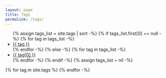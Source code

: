 ```yaml
---
layout: page
title: Tags
permalink: /tags/
---
```

<script language="javascript"> 
function toggle(id) {
    var ele = document.getElementById(id);
    var tag = document.getElementById(id + '-tag');
    if(ele.style.display == "block") {
          ele.style.display = "none";
          tag.style.filter = "invert(0%)";
    } else {
      ele.style.display = "block";
      tag.style.filter = "invert(100%)";
      window.location.hash = id;
    }
} 
</script>
<ul class="tag-cloud">
{% assign tags_list = site.tags | sort -%}
{% if tags_list.first[0] == null -%}
{% for tag in tags_list -%}
<li id="{{ tag }}-tag" style="font-size: {{ tag | last | size | times: 100 | divided_by: tags_list.size | plus: 70 }}%">
<a href="javascript:toggle('{{ tag }}');">
{{ tag }} 
</a>
</li>
{% endfor -%}
{% else -%}
{% for tag in tags_list -%}
<li id="{{ tag[0] }}-tag" style="font-size: {{ tag | last | size | times: 100 | divided_by: tags_list.size | plus: 70 }}%">
<a href="javascript:toggle('{{ tag[0] }}');">
{{ tag[0] }} 
</a>
</li>
{% endfor -%}
{% endif -%}
{% assign tags_list = nil -%}
</ul>
{% for tag in site.tags %}
<div id="{{ tag[0] }}" style="display: none">
<h2 class='tag-header' id="{{ tag[0] }}">{{ tag[0] }}</h2>
<ul>
{% assign pages_list = tag[1] -%}
{% for node in pages_list -%}
{% if node.title != null -%}
{% if group == null or group == node.group -%}
{% if page.url == node.url -%}
<li class="active">
<a href="{{ site.baseurl }}{{ node.url }}" class="active">{{ node.title }}</a>
</li>
{% else -%}
<li>
{% if node.category == 'link' -%}
{% if node.links.size > 0 -%}
<a href="{{ node.links.first }}" class="external-link"></a>
{% else -%}
<a href="{{ node.external-url }}" class="external-link"></a>
{% endif -%}
{% elsif node.category == 'project' && site.github_user -%}
<a href="https://github.com/{{ site.github_user }}/{{ node.title }}" class="github-project-link"></a>
{% endif -%}
<a href="{{ site.baseurl }}{{ node.url }}">{{ node.title }}</a>
</li>
{% endif -%}
{% endif -%}
{% endif -%}
{% endfor -%}
{% assign pages_list = nil -%}
{% assign group = nil -%}
</ul>
</div>
{% endfor -%}